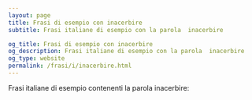 ```yaml
---
layout: page
title: Frasi di esempio con inacerbire 
subtitle: Frasi italiane di esempio con la parola  inacerbire

og_title: Frasi di esempio con inacerbire 
og_description: Frasi italiane di esempio con la parola  inacerbire
og_type: website
permalink: /frasi/i/inacerbire.html
---
```


Frasi italiane di esempio contenenti la parola inacerbire:


